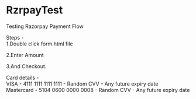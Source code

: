 # RzrpayTest
Testing Razorpay Payment Flow

Steps -   
1.Double click form.html file

2.Enter Amount

3.And Checkout.

Card details -  
VISA - 4111 1111 1111 1111 - Random CVV - Any future expiry date  
Mastercard - 5104 0600 0000 0008 - Random CVV - Any future expiry date
